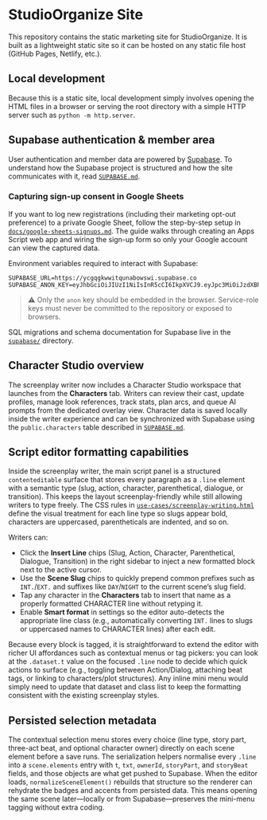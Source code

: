 # StudioOrganize Site

This repository contains the static marketing site for StudioOrganize. It is built as a lightweight static site so it can be hosted on any static file host (GitHub Pages, Netlify, etc.).

## Local development

Because this is a static site, local development simply involves opening the HTML files in a browser or serving the root directory with a simple HTTP server such as `python -m http.server`.

## Supabase authentication & member area

User authentication and member data are powered by [Supabase](https://supabase.com/). To understand how the Supabase project is structured and how the site communicates with it, read [`SUPABASE.md`](SUPABASE.md).

### Capturing sign-up consent in Google Sheets

If you want to log new registrations (including their marketing opt-out preference) to a private Google Sheet, follow the step-by-step setup in [`docs/google-sheets-signups.md`](docs/google-sheets-signups.md). The guide walks through creating an Apps Script web app and wiring the sign-up form so only your Google account can view the captured data.

Environment variables required to interact with Supabase:

```
SUPABASE_URL=https://ycgqgkwwitqunabowswi.supabase.co
SUPABASE_ANON_KEY=eyJhbGciOiJIUzI1NiIsInR5cCI6IkpXVCJ9.eyJpc3MiOiJzdXBhYmFzZSIsInJlZiI6InljZ3Fna3d3aXRxdW5hYm93c3dpIiwicm9sZSI6ImFub24iLCJpYXQiOjE3NTkxNTg2NTAsImV4cCI6MjA3NDczNDY1MH0.W0mKqZlHVn6tRYSyZ4VRK4zCpCPC1ICwqtqoWrQMBuU
```

> ⚠️  Only the `anon` key should be embedded in the browser. Service-role keys must never be committed to the repository or exposed to browsers.

SQL migrations and schema documentation for Supabase live in the [`supabase/`](supabase/) directory.

## Character Studio overview

The screenplay writer now includes a Character Studio workspace that launches from the **Characters** tab. Writers can review their cast, update profiles, manage look references, track stats, plan arcs, and queue AI prompts from the dedicated overlay view. Character data is saved locally inside the writer experience and can be synchronized with Supabase using the `public.characters` table described in [`SUPABASE.md`](SUPABASE.md).

## Script editor formatting capabilities

Inside the screenplay writer, the main script panel is a structured `contenteditable` surface that stores every paragraph as a `.line` element with a semantic type (slug, action, character, parenthetical, dialogue, or transition). This keeps the layout screenplay-friendly while still allowing writers to type freely. The CSS rules in [`use-cases/screenplay-writing.html`](use-cases/screenplay-writing.html) define the visual treatment for each line type so slugs appear bold, characters are uppercased, parentheticals are indented, and so on.

Writers can:

* Click the **Insert Line** chips (Slug, Action, Character, Parenthetical, Dialogue, Transition) in the right sidebar to inject a new formatted block next to the active cursor.
* Use the **Scene Slug** chips to quickly prepend common prefixes such as `INT.`/`EXT.` and suffixes like `DAY`/`NIGHT` to the current scene’s slug field.
* Tap any character in the **Characters** tab to insert that name as a properly formatted CHARACTER line without retyping it.
* Enable **Smart format** in settings so the editor auto-detects the appropriate line class (e.g., automatically converting `INT.` lines to slugs or uppercased names to CHARACTER lines) after each edit.

Because every block is tagged, it is straightforward to extend the editor with richer UI affordances such as contextual menus or tag pickers: you can look at the `.dataset.t` value on the focused `.line` node to decide which quick actions to surface (e.g., toggling between Action/Dialog, attaching beat tags, or linking to characters/plot structures). Any inline mini menu would simply need to update that dataset and class list to keep the formatting consistent with the existing screenplay styles.

## Persisted selection metadata

The contextual selection menu stores every choice (line type, story part, three-act beat, and optional character owner) directly on each scene element before a save runs. The serialization helpers normalise every `.line` into a `scene.elements` entry with `t`, `txt`, `ownerId`, `storyPart`, and `storyBeat` fields, and those objects are what get pushed to Supabase. When the editor loads, `normalizeSceneElement()` rebuilds that structure so the renderer can rehydrate the badges and accents from persisted data. This means opening the same scene later—locally or from Supabase—preserves the mini-menu tagging without extra coding.


